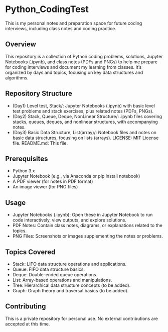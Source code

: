 # Python_CodingTest
This is my personal notes and preparation space for future coding interviews, including class notes and coding practice.

## Overview
This repository is a collection of Python coding problems, solutions, Jupyter Notebooks (.ipynb), and class notes (PDFs and PNGs) to help me prepare for coding interviews and document my learning from classes. It’s organized by days and topics, focusing on key data structures and algorithms.

## Repository Structure
- (Day1) Level test, Stack/: Jupyter Notebooks (.ipynb) with basic level test problems and stack exercises, plus related notes (PDFs, PNGs).
- (Day2) Stack, Queue, Deque, NonLinear Structure/: .ipynb files covering stacks, queues, deques, and nonlinear structures, with accompanying notes.
- (Day3) Basic Data Structure, List(array)/: Notebook files and notes on basic data structures, focusing on lists (arrays).
LICENSE: MIT License file.
README.md: This file.

## Prerequisites
- Python 3.x
- Jupyter Notebook (e.g., via Anaconda or pip install notebook)
- A PDF viewer (for notes in PDF format)
- An image viewer (for PNG files)

## Usage
- Jupyter Notebooks (.ipynb): Open these in Jupyter Notebook to run code interactively, view outputs, and explore solutions.
- PDF Notes: Contain class notes, diagrams, or explanations related to the topics.
- PNG Files: Screenshots or images supplementing the notes or problems.

## Topics Covered
- Stack: LIFO data structure operations and applications.
- Queue: FIFO data structure basics.
- Deque: Double-ended queue operations.
- List: Array-based operations and manipulations.
- Tree: Hierarchical data structure concepts (to be added).
- Graph: Graph theory and traversal basics (to be added).

## Contributing
This is a private repository for personal use. No external contributions are accepted at this time.
